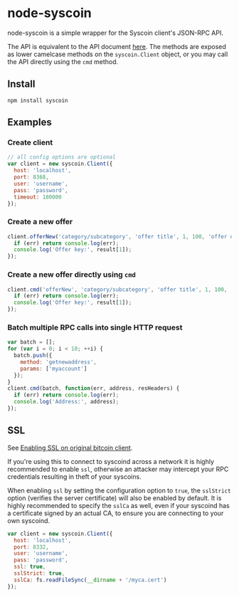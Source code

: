 # node-syscoin 

node-syscoin is a simple wrapper for the Syscoin client's JSON-RPC API.

The API is equivalent to the API document [here](https://en.bitcoin.it/wiki/Original_Syscoin_client/API_Calls_list).
The methods are exposed as lower camelcase methods on the `syscoin.Client`
object, or you may call the API directly using the `cmd` method.

## Install

`npm install syscoin`

## Examples

### Create client
```js
// all config options are optional
var client = new syscoin.Client({
  host: 'localhost',
  port: 8368,
  user: 'username',
  pass: 'password',
  timeout: 180000
});
```

### Create a new offer

```js
client.offerNew('category/subcategory', 'offer title', 1, 100, 'offer description', function(err, result, resHeaders) {
  if (err) return console.log(err);
  console.log('Offer key:', result[1]);
});
```
### Create a new offer directly using `cmd`

```js
client.cmd('offerNew', 'category/subcategory', 'offer title', 1, 100, 'offer description', function(err, result, resHeaders) {
  if (err) return console.log(err);
  console.log('Offer key:', result[1]);
});
```

### Batch multiple RPC calls into single HTTP request

```js
var batch = [];
for (var i = 0; i < 10; ++i) {
  batch.push({
    method: 'getnewaddress',
    params: ['myaccount']
  });
}
client.cmd(batch, function(err, address, resHeaders) {
  if (err) return console.log(err);
  console.log('Address:', address);
});
```

## SSL
See [Enabling SSL on original bitcoin client](https://en.bitcoin.it/wiki/Enabling_SSL_on_original_client_daemon).

If you're using this to connect to syscoind across a network it is highly
recommended to enable `ssl`, otherwise an attacker may intercept your RPC credentials
resulting in theft of your syscoins.

When enabling `ssl` by setting the configuration option to `true`, the `sslStrict`
option (verifies the server certificate) will also be enabled by default. It is
highly recommended to specify the `sslCa` as well, even if your syscoind has
a certificate signed by an actual CA, to ensure you are connecting
to your own syscoind.

```js
var client = new syscoin.Client({
  host: 'localhost',
  port: 8332,
  user: 'username',
  pass: 'password',
  ssl: true,
  sslStrict: true,
  sslCa: fs.readFileSync(__dirname + '/myca.cert')
});
```
